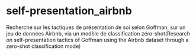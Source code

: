# self-presentation_airbnb
Recherche sur les tactiques de présentation de soi selon Goffman, sur un jeu de données Airbnb, via un modèle de classification zéro-shot(Research on self-presentation tactics of Goffman using the Airbnb dataset through a zero-shot classification mode)
